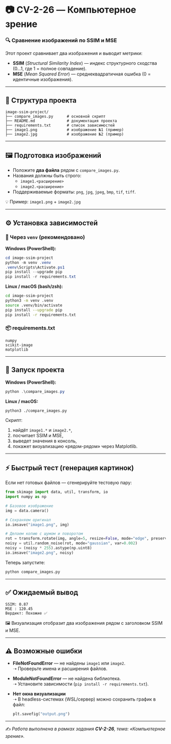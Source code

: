 # 📷 CV-2-26 — Компьютерное зрение
### 🔍 Сравнение изображений по SSIM и MSE

Этот проект сравнивает два изображения и выводит метрики:  
- **SSIM** (*Structural Similarity Index*) — индекс структурного сходства (0…1, где 1 = полное совпадение).  
- **MSE** (*Mean Squared Error*) — среднеквадратичная ошибка (0 = идентичные изображения).  

---

## 📂 Структура проекта

```
image-ssim-project/
├── compare_images.py      # основной скрипт
├── README.md              # документация проекта
├── requirements.txt       # список зависимостей
├── image1.png             # изображение №1 (пример)
├── image2.jpg             # изображение №2 (пример)

```

---

## 🖼️ Подготовка изображений

- Положите **два файла** рядом с `compare_images.py`.  
- Названия должны быть строго:
  - `image1.<расширение>`
  - `image2.<расширение>`
- Поддерживаемые форматы: `png`, `jpg`, `jpeg`, `bmp`, `tif`, `tiff`.  

💡 Пример: `image1.png` + `image2.jpg`

---

## ⚙️ Установка зависимостей

### 🔹 Через `venv` (рекомендовано)

**Windows (PowerShell):**
```powershell
cd image-ssim-project
python -m venv .venv
.venv\Scripts\Activate.ps1
pip install --upgrade pip
pip install -r requirements.txt
```

**Linux / macOS (bash/zsh):**
```bash
cd image-ssim-project
python3 -m venv .venv
source .venv/bin/activate
pip install --upgrade pip
pip install -r requirements.txt
```

### 📦 requirements.txt

```
numpy
scikit-image
matplotlib
```

---

## 🚀 Запуск проекта

**Windows (PowerShell):**
```powershell
python .\compare_images.py
```

**Linux / macOS:**
```bash
python3 ./compare_images.py
```

Скрипт:
1. найдёт `image1.*` и `image2.*`,  
2. посчитает SSIM и MSE,  
3. выведет значения в консоль,  
4. покажет визуализацию «рядом-рядом» через Matplotlib.  

---

## ⚡ Быстрый тест (генерация картинок)

Если нет готовых файлов — сгенерируйте тестовую пару:

```python
from skimage import data, util, transform, io
import numpy as np

# Базовое изображение
img = data.camera()

# Сохраняем оригинал
io.imsave("image1.png", img)

# Делаем копию с шумом и поворотом
rot = transform.rotate(img, angle=5, resize=False, mode="edge", preserve_range=True).astype(np.uint8)
noisy = util.random_noise(rot, mode="gaussian", var=0.002)
noisy = (noisy * 255).astype(np.uint8)
io.imsave("image2.png", noisy)
```

Теперь запустите:
```bash
python compare_images.py
```

---

## ✅ Ожидаемый вывод

```
SSIM: 0.87
MSE : 120.45
Вердикт: Похожие ✅
```

🖼️ Визуализация отобразит два изображения рядом с заголовком SSIM и MSE.  

---

## ⚠️ Возможные ошибки

- **FileNotFoundError** — не найдены `image1` или `image2`.  
  ➝ Проверьте имена и расширения файлов.  

- **ModuleNotFoundError** — не найдена библиотека.  
  ➝ Установите зависимости (`pip install -r requirements.txt`).  

- **Нет окна визуализации**  
  ➝ В headless-системах (WSL/сервер) можно сохранить график в файл:  
  ```python
  plt.savefig("output.png")
  ```  

---

✍️ *Работа выполнена в рамках задания **CV-2-26**, тема: «Компьютерное зрение».*
